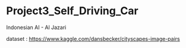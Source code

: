 # Project3_Self_Driving_Car
Indonesian AI - Al Jazari

dataset : https://www.kaggle.com/dansbecker/cityscapes-image-pairs
